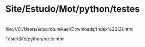 # Site/Estudo/Mot/python/testes

# 
file:///C:/Users/eduardo.mikael/Downloads/index%20(2).html


Teste/Site/python/ndex.html

